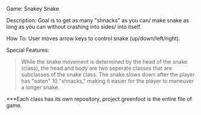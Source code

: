 Game: Snakey Snake

Description: Goal is to get as many "shnacks" as you can/ make snake as long as you can without crashing into sides/ into itself. 

How To: User moves arrow keys to control snake (up/down/left/right).

Special Features: 
> While the snake movement is determined by the head of the snake (class), the head and body are two seperate classes that are subclasses of the snake class.
> The snake slows down after the player has "eaten" 10 "shnacks," making it easier for the player to maneuver a longer snake. 

***Each class has its own repository, project.greenfoot is the entire file of game. 

